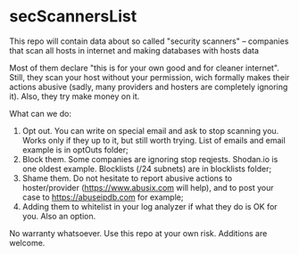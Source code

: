 # secScannersList
This repo will contain data about so called "security scanners" – companies that scan all hosts in internet and making databases with hosts data

Most of them declare "this is for your own good and for cleaner internet". 
Still, they scan your host without your permission, wich formally makes their actions abusive (sadly, many providers and hosters are completely ignoring it). Also, they try make money on it.

What can we do:
1. Opt out. You can write on special email and ask to stop scanning you. Works only if they up to it, but still worth trying. List of emails and email example is in optOuts folder;
2. Block them. Some companies are ignoring stop reqjests. Shodan.io is one oldest example. Blocklists (/24 subnets) are in blocklists folder;
3. Shame them. Do not hesitate to report abusive actions to hoster/provider (https://www.abusix.com will help), and to post your case to https://abuseipdb.com for example;
4. Adding them to whitelist in your log analyzer if what they do is OK for you. Also an option.

No warranty whatsoever. Use this repo at your own risk.
Additions are welcome.
